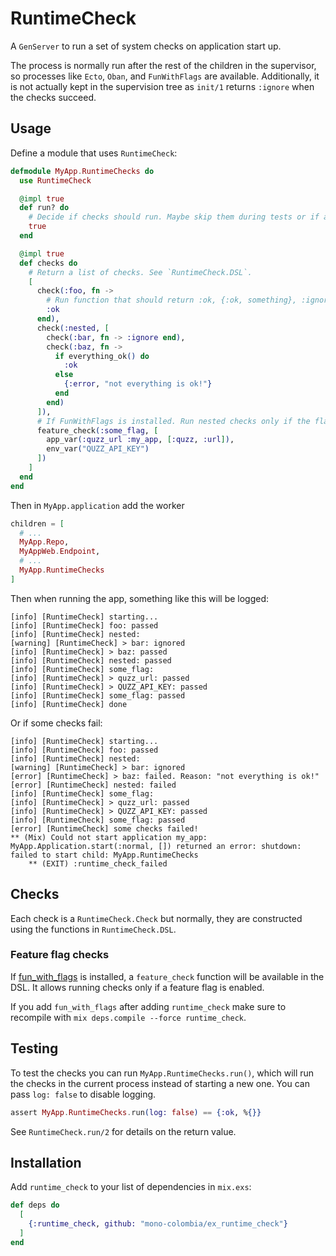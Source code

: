 # RuntimeCheck

<!-- MDOC !-->

A `GenServer` to run a set of system checks on application start up.

The process is normally run after the rest of the children in the supervisor, so processes like
`Ecto`, `Oban`, and `FunWithFlags` are available.
Additionally, it is not actually kept in the supervision tree as `init/1` returns `:ignore` when
the checks succeed.

## Usage

Define a module that uses `RuntimeCheck`:

```elixir
defmodule MyApp.RuntimeChecks do
  use RuntimeCheck

  @impl true
  def run? do
    # Decide if checks should run. Maybe skip them during tests or if an env var is set.
    true
  end

  @impl true
  def checks do
    # Return a list of checks. See `RuntimeCheck.DSL`.
    [
      check(:foo, fn ->
        # Run function that should return :ok, {:ok, something}, :ignore or {:error, reason}
        :ok
      end),
      check(:nested, [
        check(:bar, fn -> :ignore end),
        check(:baz, fn ->
          if everything_ok() do
            :ok
          else
            {:error, "not everything is ok!"}
          end
        end)
      ]),
      # If FunWithFlags is installed. Run nested checks only if the flag is enabled.
      feature_check(:some_flag, [
        app_var(:quzz_url :my_app, [:quzz, :url]),
        env_var("QUZZ_API_KEY")
      ])
    ]
  end
end
```

Then in `MyApp.application` add the worker

```elixir
children = [
  # ...
  MyApp.Repo,
  MyAppWeb.Endpoint,
  # ...
  MyApp.RuntimeChecks
]
```

Then when running the app, something like this will be logged:

```text
[info] [RuntimeCheck] starting...
[info] [RuntimeCheck] foo: passed
[info] [RuntimeCheck] nested:
[warning] [RuntimeCheck] > bar: ignored
[info] [RuntimeCheck] > baz: passed
[info] [RuntimeCheck] nested: passed
[info] [RuntimeCheck] some_flag:
[info] [RuntimeCheck] > quzz_url: passed
[info] [RuntimeCheck] > QUZZ_API_KEY: passed
[info] [RuntimeCheck] some_flag: passed
[info] [RuntimeCheck] done
```

Or if some checks fail:

```text
[info] [RuntimeCheck] starting...
[info] [RuntimeCheck] foo: passed
[info] [RuntimeCheck] nested:
[warning] [RuntimeCheck] > bar: ignored
[error] [RuntimeCheck] > baz: failed. Reason: "not everything is ok!"
[error] [RuntimeCheck] nested: failed
[info] [RuntimeCheck] some_flag:
[info] [RuntimeCheck] > quzz_url: passed
[info] [RuntimeCheck] > QUZZ_API_KEY: passed
[info] [RuntimeCheck] some_flag: passed
[error] [RuntimeCheck] some checks failed!
** (Mix) Could not start application my_app: MyApp.Application.start(:normal, []) returned an error: shutdown: failed to start child: MyApp.RuntimeChecks
    ** (EXIT) :runtime_check_failed
```

## Checks

Each check is a `RuntimeCheck.Check` but normally, they are constructed using the functions
in `RuntimeCheck.DSL`.

### Feature flag checks

If [fun_with_flags](https://github.com/tompave/fun_with_flags) is installed, a `feature_check`
function will be available in the DSL. It allows running checks only if a feature flag is
enabled.

If you add `fun_with_flags` after adding `runtime_check` make sure to recompile with
`mix deps.compile --force runtime_check`.

## Testing

To test the checks you can run `MyApp.RuntimeChecks.run()`, which will run the checks in the
current process instead of starting a new one. You can pass `log: false` to disable logging.

```elixir
assert MyApp.RuntimeChecks.run(log: false) == {:ok, %{}}
```

See `RuntimeCheck.run/2` for details on the return value.

<!-- MDOC !-->

## Installation

Add `runtime_check` to your list of dependencies in `mix.exs`:

```elixir
def deps do
  [
    {:runtime_check, github: "mono-colombia/ex_runtime_check"}
  ]
end
```
